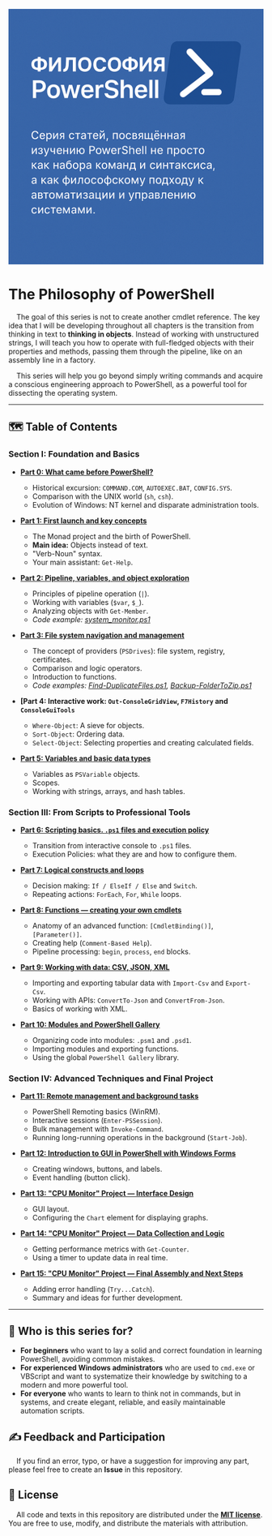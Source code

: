 ![1](assets/cover.png)
# The Philosophy of PowerShell

&nbsp;&nbsp;&nbsp;&nbsp;The goal of this series is not to create another cmdlet reference. 
The key idea that I will be developing throughout all chapters is the transition from thinking in text to **thinking in objects**. 
Instead of working with unstructured strings, I will teach you how to operate with full-fledged objects with their properties and methods, 
passing them through the pipeline, like on an assembly line in a factory.


&nbsp;&nbsp;&nbsp;&nbsp;This series will help you go beyond simply writing commands and acquire a conscious engineering approach to PowerShell,
as a powerful tool for dissecting the operating system.

---

## 🗺️ Table of Contents

### **Section I: Foundation and Basics**

*   **[Part 0: What came before PowerShell?](./01.md)**
    *   Historical excursion: `COMMAND.COM`, `AUTOEXEC.BAT`, `CONFIG.SYS`.
    *   Comparison with the UNIX world (`sh`, `csh`).
    *   Evolution of Windows: NT kernel and disparate administration tools.

*   **[Part 1: First launch and key concepts](./01.md)**
    *   The Monad project and the birth of PowerShell.
    *   **Main idea:** Objects instead of text.
    *   "Verb-Noun" syntax.
    *   Your main assistant: `Get-Help`.

*   **[Part 2: Pipeline, variables, and object exploration](./02.md)**
    *   Principles of pipeline operation (`|`).
    *   Working with variables (`$var`, `$_`).
    *   Analyzing objects with `Get-Member`.
    *   *Code example: [system_monitor.ps1](./code/02/system_monitor.ps1)*


*   **[Part 3: File system navigation and management](./03.md)**
    *   The concept of providers (`PSDrives`): file system, registry, certificates.
    *   Comparison and logic operators.
    *   Introduction to functions.
    *   *Code examples: [Find-DuplicateFiles.ps1](./code/03/Find-DuplicateFiles.ps1), [Backup-FolderToZip.ps1](./code/03/Backup-FolderToZip.ps1)*

*   **[Part 4: Interactive work: `Out-ConsoleGridView`, `F7History` and `ConsoleGuiTools`**






    *   `Where-Object`: A sieve for objects.
    *   `Sort-Object`: Ordering data.
    *   `Select-Object`: Selecting properties and creating calculated fields.

*   **[Part 5: Variables and basic data types](./05.md)**
    *   Variables as `PSVariable` objects.
    *   Scopes.
    *   Working with strings, arrays, and hash tables.

### **Section III: From Scripts to Professional Tools**

*   **[Part 6: Scripting basics. `.ps1` files and execution policy](./06.md)**
    *   Transition from interactive console to `.ps1` files.
    *   Execution Policies: what they are and how to configure them.

*   **[Part 7: Logical constructs and loops](./07.md)**
    *   Decision making: `If / ElseIf / Else` and `Switch`.
    *   Repeating actions: `ForEach`, `For`, `While` loops.

*   **[Part 8: Functions — creating your own cmdlets](./08.md)**
    *   Anatomy of an advanced function: `[CmdletBinding()]`, `[Parameter()]`.
    *   Creating help (`Comment-Based Help`).
    *   Pipeline processing: `begin`, `process`, `end` blocks.

*   **[Part 9: Working with data: CSV, JSON, XML](./09.md)**
    *   Importing and exporting tabular data with `Import-Csv` and `Export-Csv`.
    *   Working with APIs: `ConvertTo-Json` and `ConvertFrom-Json`.
    *   Basics of working with XML.

*   **[Part 10: Modules and PowerShell Gallery](./10.md)**
    *   Organizing code into modules: `.psm1` and `.psd1`.
    *   Importing modules and exporting functions.
    *   Using the global `PowerShell Gallery` library.

### **Section IV: Advanced Techniques and Final Project**

*   **[Part 11: Remote management and background tasks](./11.md)**
    *   PowerShell Remoting basics (WinRM).
    *   Interactive sessions (`Enter-PSSession`).
    *   Bulk management with `Invoke-Command`.
    *   Running long-running operations in the background (`Start-Job`).

*   **[Part 12: Introduction to GUI in PowerShell with Windows Forms](./12.md)**
    *   Creating windows, buttons, and labels.
    *   Event handling (button click).

*   **[Part 13: "CPU Monitor" Project — Interface Design](./13.md)**
    *   GUI layout.
    *   Configuring the `Chart` element for displaying graphs.

*   **[Part 14: "CPU Monitor" Project — Data Collection and Logic](./14.md)**
    *   Getting performance metrics with `Get-Counter`.
    *   Using a timer to update data in real time.

*   **[Part 15: "CPU Monitor" Project — Final Assembly and Next Steps](./15.md)**
    *   Adding error handling (`Try...Catch`).
    *   Summary and ideas for further development.

---

## 🎯 Who is this series for?

*   **For beginners** who want to lay a solid and correct foundation in learning PowerShell, avoiding common mistakes.
*   **For experienced Windows administrators** who are used to `cmd.exe` or VBScript and want to systematize their knowledge by switching to a modern and more powerful tool.
*   **For everyone** who wants to learn to think not in commands, but in systems, and create elegant, reliable, and easily maintainable automation scripts.

## ✍️ Feedback and Participation

&nbsp;&nbsp;&nbsp;&nbsp;If you find an error, typo, or have a suggestion for improving any part, please feel free to create an **Issue** in this repository.

## 📜 License

&nbsp;&nbsp;&nbsp;&nbsp;All code and texts in this repository are distributed under the **[MIT license](./LICENSE)**. You are free to use, modify, and distribute the materials with attribution.
